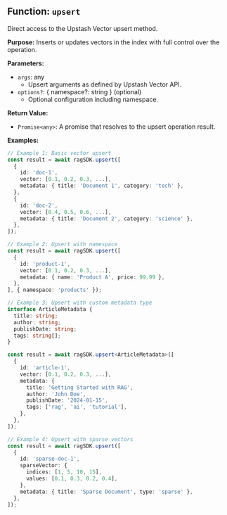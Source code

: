 ## Function: `upsert`

Direct access to the Upstash Vector upsert method.

**Purpose:**
Inserts or updates vectors in the index with full control over the operation.

**Parameters:**

- `args`: any
  - Upsert arguments as defined by Upstash Vector API.
- `options?`: { namespace?: string } (optional)
  - Optional configuration including namespace.

**Return Value:**

- `Promise<any>`: A promise that resolves to the upsert operation result.

**Examples:**

```typescript
// Example 1: Basic vector upsert
const result = await ragSDK.upsert([
  {
    id: 'doc-1',
    vector: [0.1, 0.2, 0.3, ...],
    metadata: { title: 'Document 1', category: 'tech' },
  },
  {
    id: 'doc-2',
    vector: [0.4, 0.5, 0.6, ...],
    metadata: { title: 'Document 2', category: 'science' },
  },
]);

// Example 2: Upsert with namespace
const result = await ragSDK.upsert([
  {
    id: 'product-1',
    vector: [0.1, 0.2, 0.3, ...],
    metadata: { name: 'Product A', price: 99.99 },
  },
], { namespace: 'products' });

// Example 3: Upsert with custom metadata type
interface ArticleMetadata {
  title: string;
  author: string;
  publishDate: string;
  tags: string[];
}

const result = await ragSDK.upsert<ArticleMetadata>([
  {
    id: 'article-1',
    vector: [0.1, 0.2, 0.3, ...],
    metadata: {
      title: 'Getting Started with RAG',
      author: 'John Doe',
      publishDate: '2024-01-15',
      tags: ['rag', 'ai', 'tutorial'],
    },
  },
]);

// Example 4: Upsert with sparse vectors
const result = await ragSDK.upsert([
  {
    id: 'sparse-doc-1',
    sparseVector: {
      indices: [1, 5, 10, 15],
      values: [0.1, 0.3, 0.2, 0.4],
    },
    metadata: { title: 'Sparse Document', type: 'sparse' },
  },
]);
```
